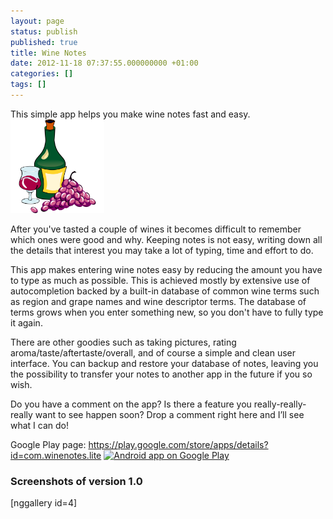 ```yaml
---
layout: page
status: publish
published: true
title: Wine Notes
date: 2012-11-18 07:37:55.000000000 +01:00
categories: []
tags: []
---
```

This simple app helps you make wine notes fast and easy.<a href="/assets/themes/images/screenshots/2012-11-android.png"><img class="alignright size-thumbnail wp-image-827" title="android" src="/assets/themes/images/screenshots/2012-11-android.png" alt="" width="150" height="150" /></a>

After you've tasted a couple of wines it becomes difficult to remember which ones were good and why. Keeping notes is not easy, writing down all the details that interest you may take a lot of typing, time and effort to do.

This app makes entering wine notes easy by reducing the amount you have to type as much as possible. This is achieved mostly by extensive use of autocompletion backed by a built-in database of common wine terms such as region and grape names and wine descriptor terms. The database of terms grows when you enter something new, so you don't have to fully type it again.

There are other goodies such as taking pictures, rating aroma/taste/aftertaste/overall, and of course a simple and clean user interface. You can backup and restore your database of notes, leaving you the possibility to transfer your notes to another app in the future if you so wish.

Do you have a comment on the app? Is there a feature you really-really-really want to see happen soon? Drop a comment right here and I’ll see what I can do!

Google Play page: <a href="https://play.google.com/store/apps/details?id=com.winenotes.lite">https://play.google.com/store/apps/details?id=com.winenotes.lite</a>
<a href="https://play.google.com/store/apps/details?id=com.winenotes.lite"><img src="http://www.android.com/images/brand/android_app_on_play_logo_large.png" alt="Android app on Google Play" /></a>
<h3>Screenshots of version 1.0</h3>
[nggallery id=4]
